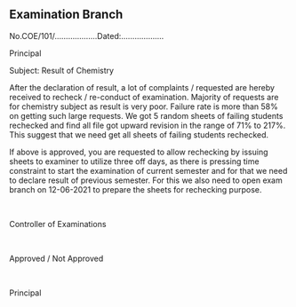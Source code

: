 ## Examination Branch

No.COE/101/……………….Dated:……………….

Principal

Subject: Result of Chemistry

After the declaration of result, a lot of complaints / requested are hereby received to recheck / re-conduct of examination. Majority of requests are for chemistry subject as result is very poor. Failure rate is more than 58% on getting such large requests. We got 5 random sheets of failing students rechecked and find all file got upward revision in the range of 71% to 217%. This suggest that we need get all sheets of failing students rechecked.

If above is approved, you are requested to allow rechecking by issuing sheets to examiner to utilize three off days, as there is pressing time constraint to start the examination of current semester and for that we need to declare result of previous semester. For this we also need to open exam branch on 12-06-2021 to prepare the sheets for rechecking purpose.


</br>

Controller of Examinations


</br>

Approved / Not Approved


</br>

Principal
